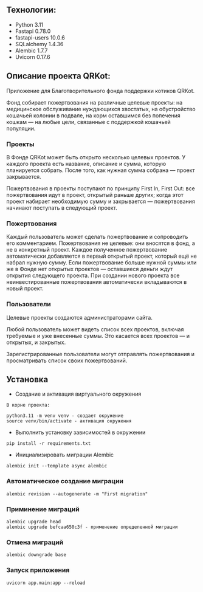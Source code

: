 ## Технологии:

- Python 3.11
- Fastapi 0.78.0
- fastapi-users 10.0.6
- SQLalchemy 1.4.36
- Alembic 1.7.7
- Uvicorn 0.17.6

## Описание проекта QRKot:

Приложение для Благотворительного фонда поддержки котиков QRKot.

Фонд собирает пожертвования на различные целевые проекты: на медицинское
обслуживание нуждающихся хвостатых, на обустройство кошачьей колонии
в подвале, на корм оставшимся без попечения кошкам — на любые цели,
связанные с поддержкой кошачьей популяции.

### Проекты

В Фонде QRKot может быть открыто несколько целевых проектов.
У каждого проекта есть название, описание и сумма, которую планируется собрать.
После того, как нужная сумма собрана — проект закрывается.

Пожертвования в проекты поступают по принципу First In, First Out:
все пожертвования идут в проект, открытый раньше других; когда этот
проект набирает необходимую сумму и закрывается — пожертвования начинают
поступать в следующий проект.

### Пожертвования

Каждый пользователь может сделать пожертвование и сопроводить его комментарием.
Пожертвования не целевые: они вносятся в фонд, а не в конкретный проект.
Каждое полученное пожертвование автоматически добавляется в первый открытый
проект, который ещё не набрал нужную сумму. Если пожертвование больше нужной
суммы или же в Фонде нет открытых проектов — оставшиеся деньги ждут открытия
следующего проекта. При создании нового проекта все неинвестированные
пожертвования автоматически вкладываются в новый проект.

### Пользователи

Целевые проекты создаются администраторами сайта.

Любой пользователь может видеть список всех проектов, включая требуемые и
уже внесенные суммы. Это касается всех проектов — и открытых, и закрытых.

Зарегистрированные пользователи могут отправлять пожертвования и просматривать
список своих пожертвований.

## Установка
- Создание и активация виртуального окружения
```
В корне проекта:

python3.11 -m venv venv - создает окружение
source venv/bin/activate - активация окружения
```

- Выполнить установку зависимостей в окружении

```console
pip install -r requirements.txt
```

- Инициализировать миграции Alembic

```console
alembic init --template async alembic
```

### Автоматическое создание миграции
```console
alembic revision --autogenerate -m "First migration"
```
### Приминение миграций
```
alembic upgrade head
alembic upgrade befcaa650c3f - применение определенной миграции
```
### Отмена миграций
```
alembic downgrade base
```

### Запуск приложения
```
uvicorn app.main:app --reload
```